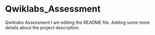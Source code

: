 # Qwiklabs_Assessment
Qwiklabs Assessment
I am editing the README file. Adding some more details about the project description.


